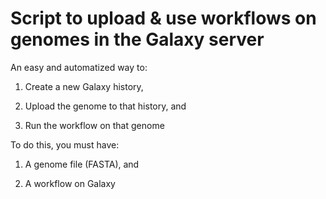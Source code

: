 # Script to upload & use workflows on genomes in the Galaxy server
An easy and automatized way to:

1. Create a new Galaxy history, 

2. Upload the genome to that history, and 

3. Run the workflow on that genome

To do this, you must have:

1. A genome file (FASTA), and

2. A workflow on Galaxy
